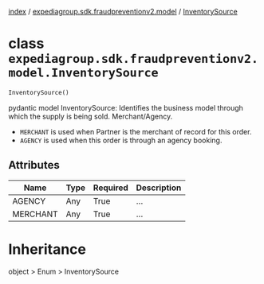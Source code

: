 [index](index.md) /
[expediagroup.sdk.fraudpreventionv2.model](expediagroup.sdk.fraudpreventionv2.model.md)
/ [InventorySource](InventorySource.md)

# class `expediagroup.sdk.fraudpreventionv2.model.InventorySource`

```python
InventorySource()
```

pydantic model InventorySource: Identifies the business model through
which the supply is being sold. Merchant/Agency.

- `MERCHANT` is used when Partner is the merchant of record for this
  order.
- `AGENCY` is used when this order is through an agency booking.

## Attributes

| Name     | Type | Required | Description |
| -------- | ---- | -------- | ----------- |
| AGENCY   | Any  | True     | …           |
| MERCHANT | Any  | True     | …           |

# Inheritance

object > Enum > InventorySource
